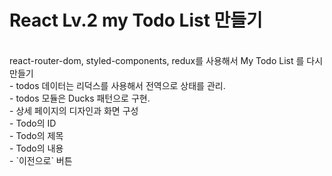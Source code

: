 # React Lv.2 my Todo List 만들기

<br/>
react-router-dom, styled-components, redux를 사용해서 My Todo List 를 다시 만들기
<br>
- todos 데이터는 리덕스를 사용해서 전역으로 상태를 관리.<br>
- todos 모듈은 Ducks 패턴으로 구현.<br>
- 상세 페이지의 디자인과 화면 구성<br>
    - Todo의 ID<br>
    - Todo의 제목<br>
    - Todo의 내용<br>
    - `이전으로` 버튼<br>
